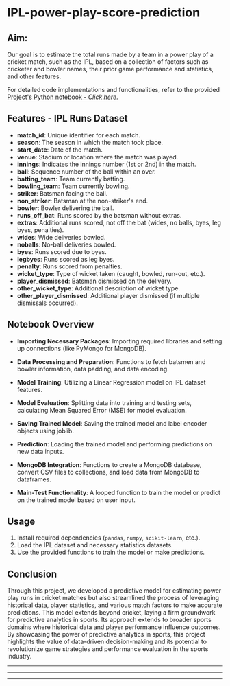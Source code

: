 # IPL-power-play-score-prediction

## Aim:
Our goal is to estimate the total runs made by a team in a power play of a cricket match, such as the IPL, based on a collection of factors such as cricketer and bowler names, their prior game performance and statistics, and other features.

For detailed code implementations and functionalities, refer to the provided [Project's Python notebook - _Click here_.](https://github.com/Zain-Saiyed/IPL-power-play-score-prediction/blob/main/IPL%20Power%20Play%20Prediction.ipynb)

## Features - IPL Runs Dataset

- **match_id**: Unique identifier for each match.
- **season**: The season in which the match took place.
- **start_date**: Date of the match.
- **venue**: Stadium or location where the match was played.
- **innings**: Indicates the innings number (1st or 2nd) in the match.
- **ball**: Sequence number of the ball within an over.
- **batting_team**: Team currently batting.
- **bowling_team**: Team currently bowling.
- **striker**: Batsman facing the ball.
- **non_striker**: Batsman at the non-striker's end.
- **bowler**: Bowler delivering the ball.
- **runs_off_bat**: Runs scored by the batsman without extras.
- **extras**: Additional runs scored, not off the bat (wides, no balls, byes, leg byes, penalties).
- **wides**: Wide deliveries bowled.
- **noballs**: No-ball deliveries bowled.
- **byes**: Runs scored due to byes.
- **legbyes**: Runs scored as leg byes.
- **penalty**: Runs scored from penalties.
- **wicket_type**: Type of wicket taken (caught, bowled, run-out, etc.).
- **player_dismissed**: Batsman dismissed on the delivery.
- **other_wicket_type**: Additional description of wicket type.
- **other_player_dismissed**: Additional player dismissed (if multiple dismissals occurred).

## Notebook Overview

- **Importing Necessary Packages**: Importing required libraries and setting up connections (like PyMongo for MongoDB).

- **Data Processing and Preparation**: Functions to fetch batsmen and bowler information, data padding, and data encoding.

- **Model Training**: Utilizing a Linear Regression model on IPL dataset features.

- **Model Evaluation**: Splitting data into training and testing sets, calculating Mean Squared Error (MSE) for model evaluation.

- **Saving Trained Model**: Saving the trained model and label encoder objects using joblib.

- **Prediction**: Loading the trained model and performing predictions on new data inputs.

- **MongoDB Integration**: Functions to create a MongoDB database, convert CSV files to collections, and load data from MongoDB to dataframes.

- **Main-Test Functionality**: A looped function to train the model or predict on the trained model based on user input.

## Usage

1. Install required dependencies (`pandas`, `numpy`, `scikit-learn`, etc.).
2. Load the IPL dataset and necessary statistics datasets.
3. Use the provided functions to train the model or make predictions.

## Conclusion

Through this project, we developed a predictive model for estimating power play runs in cricket matches but also streamlined the process of leveraging historical data, player statistics, and various match factors to make accurate predictions. This model extends beyond cricket, laying a firm groundwork for predictive analytics in sports. Its approach extends to broader sports domains where historical data and player performance influence outcomes. By showcasing the power of predictive analytics in sports, this project highlights the value of data-driven decision-making and its potential to revolutionize game strategies and performance evaluation in the sports industry.

<hr>

---

***
